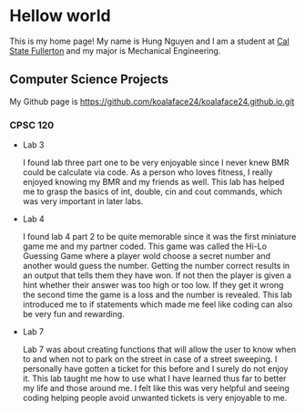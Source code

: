 # Hellow world

This is my home page! My name is Hung Nguyen and I am a student at [Cal State Fullerton](http://www.fullerton.edu/) and my major is Mechanical Engineering.

## Computer Science Projects

My Github page is https://github.com/koalaface24/koalaface24.github.io.git

### CPSC 120

* Lab 3 

    I found lab three part one to be very enjoyable since I never knew BMR could be calculate via code. As a person who loves fitness, I really enjoyed knowing my BMR and my friends as well.   This lab has helped me to grasp the basics of int, double, cin and cout commands, which was very important in later labs. 

* Lab 4

    I found lab 4 part 2 to be quite memorable since it was the first miniature game me and my partner coded. This game was called the Hi-Lo Guessing Game where a player wold choose a secret number and another would guess the number. Getting the number correct results in an output that tells them they have won. If not then the player is given a hint whether their answer was too high or too low. If they get it wrong the second time the game is a loss and the number is revealed. This lab introduced me to if statements which made me feel like coding can also be very fun and rewarding. 

* Lab 7

    Lab 7 was about creating functions that will allow the user to know when to and when not to park on the street in case of a street sweeping. I personally have gotten a ticket for this before and I surely do not enjoy it. This lab taught me how to use what I have learned thus far to better my life and those around me. I felt like this was very helpful and seeing coding helping people avoid unwanted tickets is very enjoyable to me. 